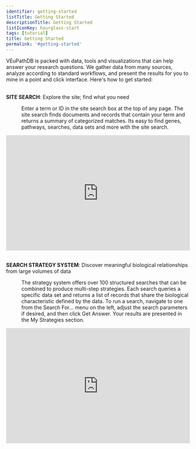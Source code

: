 ```yaml
---
identifier: getting-started
listTitle: Getting Started
descriptionTitle: Getting Started
listIconKey: hourglass-start
tags: [tutorial]
title: Getting Started
permalink: '#getting-started'
---
```

<style>
p.indent {
    margin-left: 3em
}

</style>
VEuPathDB is packed with data, tools and visualizations that can help answer your research questions.  We gather data from many sources, analyze according to standard workflows, and present the results for you to mine in a point and click interface. Here's how to get started:<br><br>

<b>SITE SEARCH</b>: Explore the site; find what you need<br>
   <p class="indent">Enter a term or ID in the site search box at the top of any page.  The site search finds documents and records that contain your term and returns a summary of categorized matches.  Its easy to find genes, pathways, searches, data sets and more with the site search.<br>

   <div style="display: flex; justify-content: center; align-items: center">  
     <iframe width="560" height="315" src="https://www.youtube.com/embed/cf5GGRDz5YE" frameborder="0" allow="accelerometer; autoplay; encrypted-media; gyroscope; picture-in-picture" allowfullscreen></iframe>
   </div>
<br>

   </p>
<b>SEARCH STRATEGY SYSTEM</b>: Discover meaningful biological relationships from large volumes of data<br>
   <p class="indent">The strategy system offers over 100 structured searches that can be combined to produce multi-step strategies. Each search queries a specific data set and returns a list of records that share the biological characteristic defined by the data. To run a search, navigate to one from the Search For... menu on the left, adjust the search parameters if desired, and then click Get Answer.  Your results are presented in the My Strategies section.  <br>

  <div style="display: flex; justify-content: center; align-items: center">  
     <iframe width="560" height="315" src="https://www.youtube.com/embed/rAXBKJicVL8" frameborder="0" allow="accelerometer; autoplay; encrypted-media; gyroscope; picture-in-picture" allowfullscreen></iframe>
   </div>

   </p>
